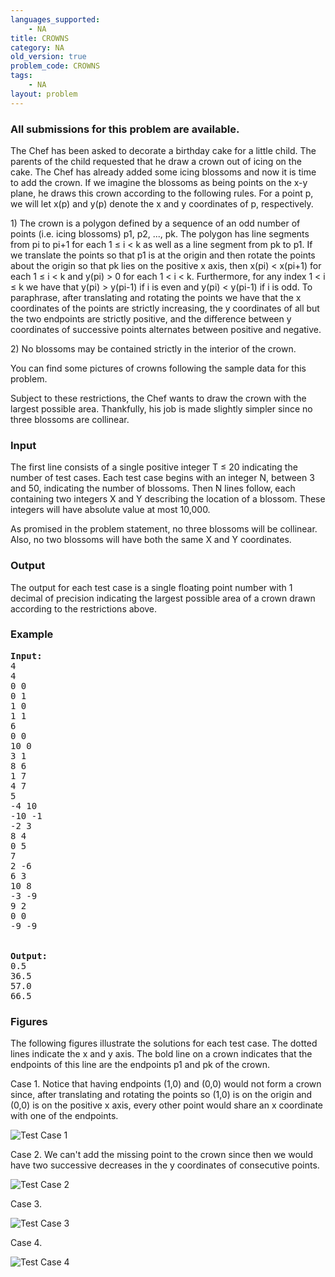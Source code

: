 ```yaml
---
languages_supported:
    - NA
title: CROWNS
category: NA
old_version: true
problem_code: CROWNS
tags:
    - NA
layout: problem
---
```

###  All submissions for this problem are available. 

The Chef has been asked to decorate a birthday cake for a little child. The parents of the child requested that he draw a crown out of icing on the cake. The Chef has already added some icing blossoms and now it is time to add the crown. If we imagine the blossoms as being points on the x-y plane, he draws this crown according to the following rules. For a point p, we will let x(p) and y(p) denote the x and y coordinates of p, respectively.

1\) The crown is a polygon defined by a sequence of an odd number of points (i.e. icing blossoms) p1, p2, ..., pk. The polygon has line segments from pi to pi+1 for each 1 ≤ i < k as well as a line segment from pk to p1. If we translate the points so that p1 is at the origin and then rotate the points about the origin so that pk lies on the positive x axis, then x(pi) < x(pi+1) for each 1 ≤ i < k and y(pi) > 0 for each 1 < i < k. Furthermore, for any index 1 < i ≤ k we have that y(pi) > y(pi-1) if i is even and y(pi) < y(pi-1) if i is odd. To paraphrase, after translating and rotating the points we have that the x coordinates of the points are strictly increasing, the y coordinates of all but the two endpoints are strictly positive, and the difference between y coordinates of successive points alternates between positive and negative.

2\) No blossoms may be contained strictly in the interior of the crown.

You can find some pictures of crowns following the sample data for this problem.

Subject to these restrictions, the Chef wants to draw the crown with the largest possible area. Thankfully, his job is made slightly simpler since no three blossoms are collinear.

### Input

The first line consists of a single positive integer T ≤ 20 indicating the number of test cases. Each test case begins with an integer N, between 3 and 50, indicating the number of blossoms. Then N lines follow, each containing two integers X and Y describing the location of a blossom. These integers will have absolute value at most 10,000.

As promised in the problem statement, no three blossoms will be collinear. Also, no two blossoms will have both the same X and Y coordinates.

### Output

The output for each test case is a single floating point number with 1 decimal of precision indicating the largest possible area of a crown drawn according to the restrictions above.

### Example

<pre>
<b>Input:</b>
4
4
0 0
0 1
1 0
1 1
6
0 0
10 0
3 1
8 6
1 7
4 7
5
-4 10
-10 -1
-2 3
8 4
0 5
7
2 -6
6 3
10 8
-3 -9
9 2
0 0
-9 -9


<b>Output:</b>
0.5
36.5
57.0
66.5
</pre>
### Figures

The following figures illustrate the solutions for each test case. The dotted lines indicate the x and y axis. The bold line on a crown indicates that the endpoints of this line are the endpoints p1 and pk of the crown.

Case 1. Notice that having endpoints (1,0) and (0,0) would not form a crown since, after translating and rotating the points so (1,0) is on the origin and (0,0) is on the positive x axis, every other point would share an x coordinate with one of the endpoints.

![Test Case 1](http://www.codechef.com/download/case1.png)

Case 2. We can't add the missing point to the crown since then we would have two successive decreases in the y coordinates of consecutive points.

![Test Case 2](http://www.codechef.com/download/case2.png)

Case 3.

![Test Case 3](http://www.codechef.com/download/case3.png)

Case 4.

![Test Case 4](http://www.codechef.com/download/case4.png)
